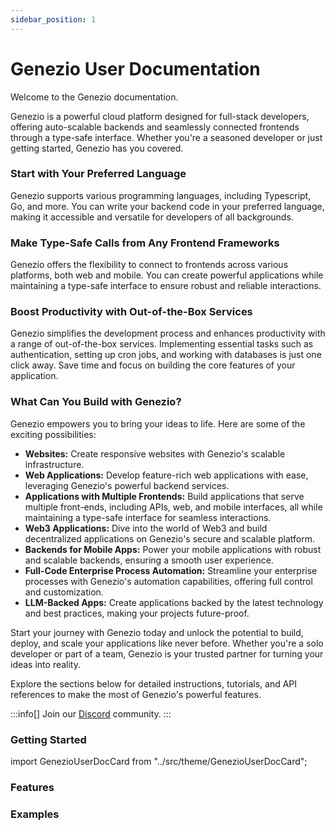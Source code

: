 ```yaml
---
sidebar_position: 1
---
```


# Genezio User Documentation

Welcome to the Genezio documentation.

Genezio is a powerful cloud platform designed for full-stack developers, offering auto-scalable backends and seamlessly connected frontends through a type-safe interface. Whether you're a seasoned developer or just getting started, Genezio has you covered.

### Start with Your Preferred Language

Genezio supports various programming languages, including Typescript, Go, and more. You can write your backend code in your preferred language, making it accessible and versatile for developers of all backgrounds.

### Make Type-Safe Calls from Any Frontend Frameworks

Genezio offers the flexibility to connect to frontends across various platforms, both web and mobile. You can create powerful applications while maintaining a type-safe interface to ensure robust and reliable interactions.

### Boost Productivity with Out-of-the-Box Services

Genezio simplifies the development process and enhances productivity with a range of out-of-the-box services. Implementing essential tasks such as authentication, setting up cron jobs, and working with databases is just one click away. Save time and focus on building the core features of your application.

### What Can You Build with Genezio?

Genezio empowers you to bring your ideas to life. Here are some of the exciting possibilities:

- **Websites:** Create responsive websites with Genezio's scalable infrastructure.
- **Web Applications:** Develop feature-rich web applications with ease, leveraging Genezio's powerful backend services.
- **Applications with Multiple Frontends:** Build applications that serve multiple front-ends, including APIs, web, and mobile interfaces, all while maintaining a type-safe interface for seamless interactions.
- **Web3 Applications:** Dive into the world of Web3 and build decentralized applications on Genezio's secure and scalable platform.
- **Backends for Mobile Apps:** Power your mobile applications with robust and scalable backends, ensuring a smooth user experience.
- **Full-Code Enterprise Process Automation:** Streamline your enterprise processes with Genezio's automation capabilities, offering full control and customization.
- **LLM-Backed Apps:** Create applications backed by the latest technology and best practices, making your projects future-proof.

Start your journey with Genezio today and unlock the potential to build, deploy, and scale your applications like never before. Whether you're a solo developer or part of a team, Genezio is your trusted partner for turning your ideas into reality.

Explore the sections below for detailed instructions, tutorials, and API references to make the most of Genezio's powerful features.

:::info[]
Join our [Discord](https://discord.gg/uc9H5YKjXv) community.
:::

### Getting Started

import GenezioUserDocCard from "../src/theme/GenezioUserDocCard";

<GenezioUserDocCard type="getting-started"></GenezioUserDocCard>

<!-- <table data-card-size="large" data-view="cards">
  <tbody>
    <tr>
      <td>
        <a href="getting-started">Getting Started</a>
      </td>
      <td>Start from here with genezio</td>
    </tr>
    <tr>
      <td>
        <a href="tutorials/">Tutorials</a>
      </td>
      <td>Explore our Tuorials</td>
    </tr>
  </tbody>
</table> -->

### Features

<GenezioUserDocCard type="features"></GenezioUserDocCard>

<!-- <table data-card-size="large" data-view="cards">
  <tbody>
    <tr>
      <td>
        <a href="features/backend-deployment">Backend Deployment</a>
      </td>
      <td>Deploy your backend in a serverless infrastructure</td>
    </tr>
    <tr>
      <td>
        <a href="features/frontend-deployment">Frontend Deployment</a>
      </td>
      <td>Deploy your frontend</td>
    </tr>
    <tr>
      <td>
        <a href="features/http-methods-webhooks">Webhooks</a>
      </td>
      <td>Complete documentation on webhooks methods.</td>
    </tr>
    <tr>
      <td>
        <a href="features/cron-methods">Scheduled Methods</a>
      </td>
      <td>Deploy scheduled methods</td>
    </tr>
    <tr>
      <td>
        <a href="features/custom-domain-configuration">Custom domain</a>
      </td>
      <td>Set your own custom domain</td>
    </tr>
    <tr>
      <td>
        <a href="features/generated-sdk">Auto-generated SDK</a>
      </td>
      <td>Find out how to use the genezio-generated SDK</td>
    </tr>
  </tbody>
</table> -->

### Examples

<GenezioUserDocCard type="examples"></GenezioUserDocCard>

<!--
- [**TypeScript**](examples/typescript/)
- [**Dart**](examples/dart/)
- [**JavaScript**](examples/javascript/) -->

